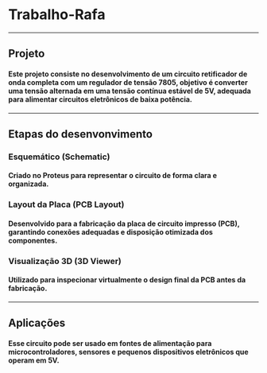 # Trabalho-Rafa
----------------------------------------------------------------------------------------------------
## Projeto 

#### Este projeto consiste no desenvolvimento de um circuito retificador de onda completa com um regulador de tensão 7805, objetivo é converter uma tensão alternada em uma tensão contínua estável de 5V, adequada para alimentar circuitos eletrônicos de baixa potência.
----------------------------------------------------------------------------------------------------
## Etapas do desenvonvimento

### Esquemático (Schematic)
#### Criado no Proteus para representar o circuito de forma clara e organizada.
### Layout da Placa (PCB Layout)
#### Desenvolvido para a fabricação da placa de circuito impresso (PCB), garantindo conexões adequadas e disposição otimizada dos componentes.
### Visualização 3D (3D Viewer)
#### Utilizado para inspecionar virtualmente o design final da PCB antes da fabricação.
-------------------------------------------------------------------------------------------------------
## Aplicações

#### Esse circuito pode ser usado em fontes de alimentação para microcontroladores, sensores e pequenos dispositivos eletrônicos que operam em 5V.

